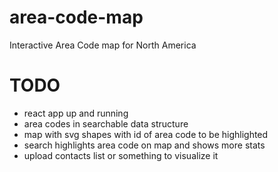 # area-code-map

Interactive Area Code map for North America

# TODO

- react app up and running
- area codes in searchable data structure
- map with svg shapes with id of area code to be highlighted
- search highlights area code on map and shows more stats
- upload contacts list or something to visualize it
